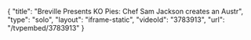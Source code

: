 {
    "title": "Breville Presents KO Pies: Chef Sam Jackson creates an Austr",
    "type": "solo",
    "layout": "iframe-static",
    "videoId": "3783913",
    "url": "\/tvpembed\/3783913"
}
